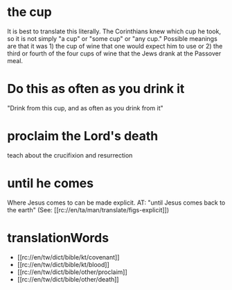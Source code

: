 # the cup

It is best to translate this literally. The Corinthians knew which cup he took, so it is not simply "a cup" or "some cup" or "any cup." Possible meanings are that it was 1) the cup of wine that one would expect him to use or 2) the third or fourth of the four cups of wine that the Jews drank at the Passover meal.

# Do this as often as you drink it

"Drink from this cup, and as often as you drink from it"

# proclaim the Lord's death

teach about the crucifixion and resurrection

# until he comes

Where Jesus comes to can be made explicit. AT: "until Jesus comes back to the earth" (See: [[rc://en/ta/man/translate/figs-explicit]])

# translationWords

* [[rc://en/tw/dict/bible/kt/covenant]]
* [[rc://en/tw/dict/bible/kt/blood]]
* [[rc://en/tw/dict/bible/other/proclaim]]
* [[rc://en/tw/dict/bible/other/death]]